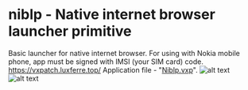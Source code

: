 # niblp - Native internet browser launcher primitive
Basic launcher for native internet browser. 
For using with Nokia mobile phone, app must be signed with IMSI (your SIM card) code.
https://vxpatch.luxferre.top/
Application file - "[Niblp.vxp](https://github.com/RDZDX/niblp/blob/main/Niblp.vxp?raw=true)".
![alt text](https://rdzdx.github.io/niblp/picture.jpg)
![alt text](https://rdzdx.github.io/niblp/picture1.jpg)
